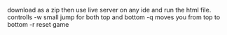 download as a zip then use live server on any ide and run the html file.
controlls 
-w small jump for both top and bottom
-q moves you from top to bottom
-r reset game
